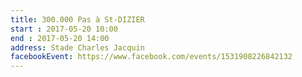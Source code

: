 ```yaml
---
title: 300.000 Pas à St-DIZIER
start : 2017-05-20 10:00
end : 2017-05-20 14:00
address: Stade Charles Jacquin
facebookEvent: https://www.facebook.com/events/1531908226842132
---
```

